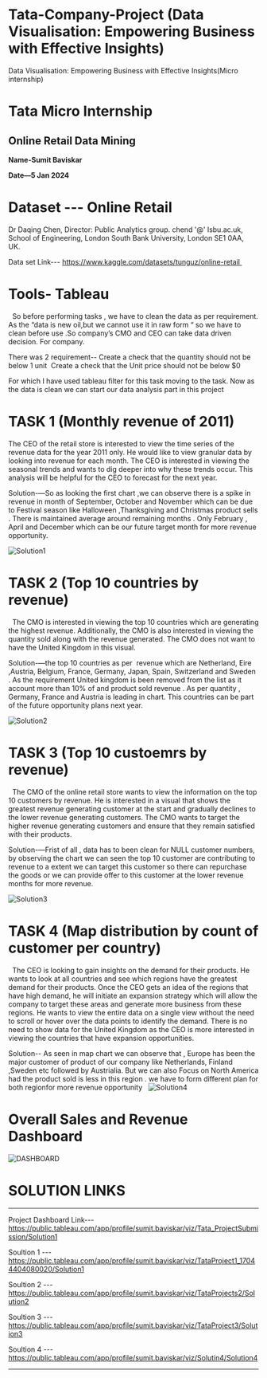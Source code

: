 # Tata-Company-Project (Data Visualisation: Empowering Business with Effective Insights)

Data Visualisation: Empowering Business with Effective Insights(Micro internship)

# Tata Micro Internship 
Online Retail Data Mining 
------------------------------------------------------------------------------------------------------------------------------------------
**Name-Sumit Baviskar**  


**Date—5 Jan 2024**


# Dataset --- Online Retail 

Dr Daqing Chen, Director: Public Analytics group. chend '@' lsbu.ac.uk, School of Engineering, London South Bank University, London SE1 0AA, UK. 


Data set Link--- https://www.kaggle.com/datasets/tunguz/online-retail 

# Tools- Tableau 
 
So before performing tasks , we have to clean the data as per requirement. As the “data is new oil,but we cannot use it in raw form “ so we have to clean before use .So company’s CMO and CEO can take data driven decision. For company.  

There was 2 requirement--
Create a check that the quantity should not be below 1 unit 
Create a check that the Unit price should not be below $0 

For which I have used tableau filter for this task moving to the task. Now as the data is clean we can start our data analysis part in this project 


 
# TASK 1 **(Monthly revenue of 2011)**
The CEO of the retail store is interested to view the time series of the revenue data for the year 2011 only. He would like to view granular data by looking into revenue for each month. The CEO is interested in viewing the seasonal trends and wants to dig deeper into why these trends occur. This analysis will be helpful for the CEO to forecast for the next year. 


Solution-—So as looking the first chart ,we can observe there is a spike in revenue in month of September, October and November which can be due to Festival season like Halloween ,Thanksgiving and Christmas product sells . There is maintained average around remaining months . Only February , April and December which can be our future target month for more revenue opportunity. 

![Solution1](https://github.com/Sumit-Baviskar/Tata-Company-Project/assets/153518735/3464b8c1-36a1-4e30-9350-8289db57d136)



# TASK 2 **(Top 10 countries by revenue)**
 
The CMO is interested in viewing the top 10 countries which are generating the highest revenue. Additionally, the CMO is also interested in viewing the quantity sold along with the revenue generated. The CMO does not want to have the United Kingdom in this visual. 

Solution-—the top 10 countries as per  revenue which are Netherland, Eire ,Austria, Belgium, France, Germany, Japan, Spain, Switzerland and Sweden . As the requirement United kingdom is been removed from the list as it account more than 10% of and product sold revenue . As per quantity , Germany, France and Austria is leading in chart. This countries can be part of the future opportunity plans next year. 


![Solution2](https://github.com/Sumit-Baviskar/Tata-Company-Project/assets/153518735/038a629d-88b4-40bf-b865-ab0add822ac6)


 
# TASK 3 **(Top 10 custoemrs by revenue)**
 
The CMO of the online retail store wants to view the information on the top 10 customers by revenue. He is interested in a visual that shows the greatest revenue generating customer at the start and gradually declines to the lower revenue generating customers. The CMO wants to target the higher revenue generating customers and ensure that they remain satisfied with their products. 


Solution-—Frist of all , data has to been clean for NULL customer numbers, by observing the chart we can seen the top 10 customer are contributing to revenue to a extent we can target this customer so there can repurchase the goods or we can provide offer to this customer at the lower revenue months for more revenue. 


![Solution3](https://github.com/Sumit-Baviskar/Tata-Company-Project/assets/153518735/3f0ab912-4238-468d-b41a-594b099f41ce)

 
# TASK 4 **(Map distribution by count of customer per country)**
 
The CEO is looking to gain insights on the demand for their products. He wants to look at all countries and see which regions have the greatest demand for their products. Once the CEO gets an idea of the regions that have high demand, he will initiate an expansion strategy which will allow the company to target these areas and generate more business from these regions. He wants to view the entire data on a single view without the need to scroll or hover over the data points to identify the demand. There is no need to show data for the United Kingdom as the CEO is more interested in viewing the countries that have expansion opportunities. 

 
Solution-- As seen in map chart we can observe that , Europe has been the major customer of product of our company like Netherlands, Finland ,Sweden etc followed by Austrialia. But we can also Focus on North America had the product sold is less in this region . we have to form different plan for both regionfor more revenue opportunity
 
![Solution4](https://github.com/Sumit-Baviskar/Tata-Company-Project/assets/153518735/7c9fd2f9-a61f-4997-827b-aef8a5d5eba5)


 
# Overall Sales and Revenue Dashboard 

![DASHBOARD](https://github.com/Sumit-Baviskar/Tata-Company-Project/assets/153518735/fe64e482-86c7-4e53-a138-908651f2ab09)


# SOLUTION LINKS
------------------------------------------------------------------------------------------------------------------------------------------

 Project Dashboard Link---https://public.tableau.com/app/profile/sumit.baviskar/viz/Tata_ProjectSubmission/Solution1


Soultion 1 ---https://public.tableau.com/app/profile/sumit.baviskar/viz/TataProject1_17044404080020/Solution1


Soultion 2 ---https://public.tableau.com/app/profile/sumit.baviskar/viz/TataProjects2/Solution2


Soultion 3 ---https://public.tableau.com/app/profile/sumit.baviskar/viz/TataProject3/Solution3


Soultion 4 ---https://public.tableau.com/app/profile/sumit.baviskar/viz/Solutin4/Solution4

------------------------------------------------------------------------------------------------------------------------------------------
